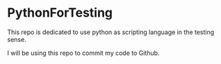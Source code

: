 # PythonForTesting
This repo is dedicated to use python as scripting language in the testing sense. 

I will be using this repo to commit my code to Github. 
